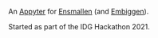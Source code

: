 An [Appyter](https://github.com/MaayanLab/appyter) for [Ensmallen](https://github.com/AnacletoLAB/ensmallen_graph) (and [Embiggen](https://github.com/monarch-initiative/embiggen)).

Started as part of the IDG Hackathon 2021.
